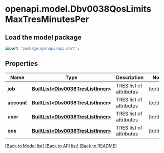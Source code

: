 # openapi.model.Dbv0038QosLimitsMaxTresMinutesPer

## Load the model package
```dart
import 'package:openapi/api.dart';
```

## Properties
Name | Type | Description | Notes
------------ | ------------- | ------------- | -------------
**job** | [**BuiltList&lt;Dbv0038TresListInner&gt;**](Dbv0038TresListInner.md) | TRES list of attributes | [optional] 
**account** | [**BuiltList&lt;Dbv0038TresListInner&gt;**](Dbv0038TresListInner.md) | TRES list of attributes | [optional] 
**user** | [**BuiltList&lt;Dbv0038TresListInner&gt;**](Dbv0038TresListInner.md) | TRES list of attributes | [optional] 
**qos** | [**BuiltList&lt;Dbv0038TresListInner&gt;**](Dbv0038TresListInner.md) | TRES list of attributes | [optional] 

[[Back to Model list]](../README.md#documentation-for-models) [[Back to API list]](../README.md#documentation-for-api-endpoints) [[Back to README]](../README.md)


